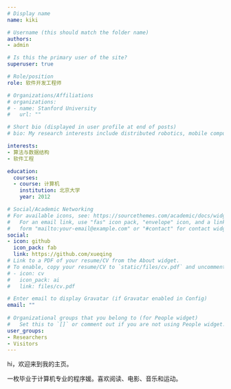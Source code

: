 ```yaml
---
# Display name
name: kiki

# Username (this should match the folder name)
authors:
- admin

# Is this the primary user of the site?
superuser: true

# Role/position
role: 软件开发工程师

# Organizations/Affiliations
# organizations:
# - name: Stanford University
#   url: ""

# Short bio (displayed in user profile at end of posts)
# bio: My research interests include distributed robotics, mobile computing and programmable matter.

interests:
- 算法与数据结构
- 软件工程

education:
  courses:
  - course: 计算机
    institution: 北京大学
    year: 2012

# Social/Academic Networking
# For available icons, see: https://sourcethemes.com/academic/docs/widgets/#icons
#   For an email link, use "fas" icon pack, "envelope" icon, and a link in the
#   form "mailto:your-email@example.com" or "#contact" for contact widget.
social:
- icon: github
  icon_pack: fab
  link: https://github.com/xueqing
# Link to a PDF of your resume/CV from the About widget.
# To enable, copy your resume/CV to `static/files/cv.pdf` and uncomment the lines below.  
# - icon: cv
#   icon_pack: ai
#   link: files/cv.pdf

# Enter email to display Gravatar (if Gravatar enabled in Config)
email: ""
  
# Organizational groups that you belong to (for People widget)
#   Set this to `[]` or comment out if you are not using People widget.  
user_groups:
- Researchers
- Visitors
---
```


hi，欢迎来到我的主页。

一枚毕业于计算机专业的程序媛。喜欢阅读、电影、音乐和运动。
